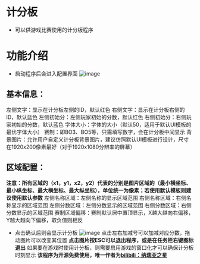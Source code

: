 # 计分板
- 可以供游戏比赛使用的计分板程序
# 功能介绍
- 启动程序后会进入配置界面
![image](https://github.com/user-attachments/assets/53ed333a-0ead-40f3-86a8-c8495e6fb5ac)
## 基本信息：
左侧文字：显示在计分板左侧的ID，默认红色
右侧文字：显示在计分板右侧的ID，默认蓝色
左侧初始分：左侧玩家初始的分数，默认红色
右侧初始分：右侧玩家初始的分数，默认蓝色
字体大小：字体的大小（默认50，适用于默认UI模板的最优字体大小）
赛制：即BO3、BO5等，只需填写数字，会在计分板中间显示
背景图片：允许用户自定义计分板背景图片，建议仿照默认UI模板进行设计，尺寸在1920x200像素最好（对于1920x1080分辨率的屏幕）
## 区域配置：
**注意：所有区域的（x1，y1，x2，y2）代表的分别是图片区域的（最小横坐标、最小纵坐标、最大横坐标、最大纵坐标），单位统一为像素；若使用默认模板则建议使用默认参数**
左侧名称区域：左侧名称的显示区域范围
右侧名称区域：右侧名称显示的区域范围
左侧分数区域：左侧分数显示的区域范围
右侧分数区域：右侧分数显示的区域范围
赛制区域偏移：赛制默认居中置顶显示，X越大越向右偏移，Y越大越向下偏移，取负值则相反
- 点击确认后则会显示计分板
![image](https://github.com/user-attachments/assets/5c426ff3-e275-4ce8-85e8-ad624a1cd5d9)
点击左右加减号可以加减对应分数，拖动图片可以改变其位置
**点击图片按ESC可以退出程序，或是在任务栏右键图标退出**
如果要在游戏时使用计分板，则需要启用游戏的窗口化才可以确保计分板时刻显示
**该程序为开源免费使用，唯一作者为[bilibili：纳瑞亚之星](https://space.bilibili.com/231926535)**
